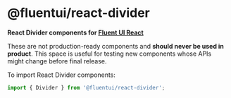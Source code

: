 # @fluentui/react-divider

**React Divider components for [Fluent UI React](https://developer.microsoft.com/en-us/fluentui)**

These are not production-ready components and **should never be used in product**. This space is useful for testing new components whose APIs might change before final release.

To import React Divider components:

```js
import { Divider } from '@fluentui/react-divider';
```
